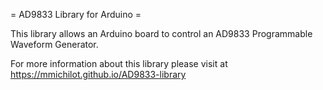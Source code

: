 = AD9833 Library for Arduino =

This library allows an Arduino board to control an AD9833 Programmable Waveform Generator.

For more information about this library please visit at
https://mmichilot.github.io/AD9833-library
